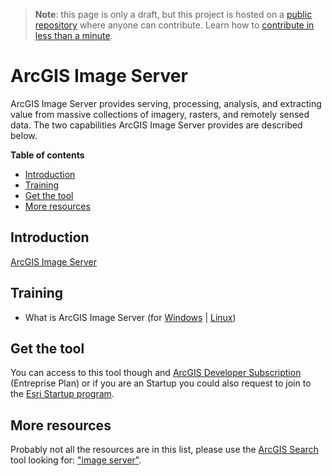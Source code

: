 > **Note**: this page is only a draft, but this project is hosted on a [public repository](https://github.com/hhkaos/awesome-arcgis) where anyone can contribute. Learn how to [contribute in less than a minute](https://github.com/hhkaos/awesome-arcgis/blob/master/CONTRIBUTING.md#contributions).

# ArcGIS Image Server
ArcGIS Image Server provides serving, processing, analysis, and extracting value from massive collections of imagery, rasters, and remotely sensed data. The two capabilities ArcGIS Image Server provides are described below.


<!-- START doctoc generated TOC please keep comment here to allow auto update -->
<!-- DON'T EDIT THIS SECTION, INSTEAD RE-RUN doctoc TO UPDATE -->
**Table of contents**

- [Introduction](#introduction)
- [Training](#training)
- [Get the tool](#get-the-tool)
- [More resources](#more-resources)

<!-- END doctoc generated TOC please keep comment here to allow auto update -->

## Introduction

[ArcGIS Image Server](http://www.esri.com/arcgis/products/image-server)


## Training

* What is ArcGIS Image Server (for [Windows]((http://server.arcgis.com/en/server/latest/get-started/windows/what-is-arcgis-image-server-.htm)) | [Linux](http://server.arcgis.com/en/server/latest/get-started/linux/what-is-arcgis-image-server-.htm))


## Get the tool

You can access to this tool though and [ArcGIS Developer Subscription](https://developers.arcgis.com/pricing/) (Entreprise Plan) or if you are an Startup you could also request to join to the [Esri Startup program](../../../../../esri//startup-program/README.md).

## More resources

Probably not all the resources are in this list, please use the [ArcGIS Search](https://esri-es.github.io/arcgis-search/) tool looking for: ["image server"](https://esri-es.github.io/arcgis-search/?search="image+server"&utm_campaign=awesome-list&utm_source=awesome-list&utm_medium=page).



